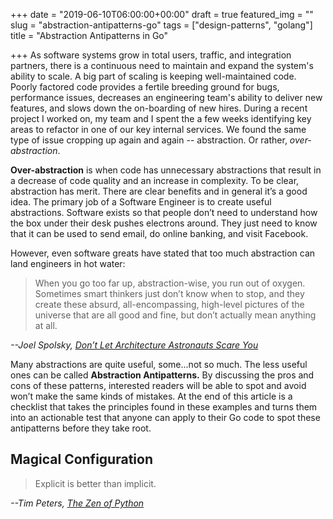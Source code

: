 +++
date = "2019-06-10T06:00:00+00:00"
draft = true
featured_img = ""
slug = "abstraction-antipatterns-go"
tags = ["design-patterns", "golang"]
title = "Abstraction Antipatterns in Go"

+++
As software systems grow in total users, traffic, and integration partners, there is a continuous need to maintain and expand the system's ability to scale. A big part of scaling is keeping well-maintained code. Poorly factored code provides a fertile breeding ground for bugs, performance issues, decreases an engineering team's ability to deliver new features, and slows down the on-boarding of new hires. During a recent project I worked on, my team and I spent the a few weeks identifying key areas to refactor in one of our key internal services. We found the same type of issue cropping up again and again -- abstraction. Or rather, _over-abstraction_.

**Over-abstraction** is when code has unnecessary abstractions that result in a decrease of code quality and an increase in complexity. To be clear, abstraction has merit. There are clear benefits and in general it’s a good idea. The primary job of a Software Engineer is to create useful abstractions. Software exists so that people don’t need to understand how the box under their desk pushes electrons around. They just need to know that it can be used to send email, do online banking, and visit Facebook.

However, even software greats have stated that too much abstraction can land engineers in hot water:

> When you go too far up, abstraction-wise, you run out of oxygen. Sometimes smart thinkers just don’t know when to stop, and they create these absurd, all-encompassing, high-level pictures of the universe that are all good and fine, but don’t actually mean anything at all.

_--Joel Spolsky,_ [_Don’t Let Architecture Astronauts Scare You_](https://www.joelonsoftware.com/2001/04/21/dont-let-architecture-astronauts-scare-you/)

Many abstractions are quite useful, some...not so much. The less useful ones can be called **Abstraction Antipatterns.** By discussing the pros and cons of these patterns, interested readers will be able to spot and avoid won’t make the same kinds of mistakes. At the end of this article is a checklist that takes the principles found in these examples and turns them into an actionable test that anyone can apply to their Go code to spot these antipatterns before they take root.

## Magical Configuration

> Explicit is better than implicit.

_--Tim Peters,_ [_The Zen of Python_](https://www.python.org/dev/peps/pep-0020/)